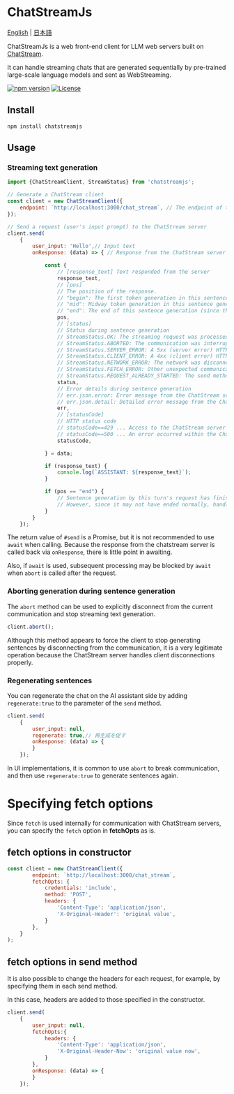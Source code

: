 # ChatStreamJs

[English](https://github.com/riversun/ChatStreamJs/blob/main/README.md) | [&#26085;&#26412;&#35486;](https://github.com/riversun/ChatStreamJs/blob/main/README_ja.md)


ChatStreamJs is a web front-end client for LLM web servers built on [ChatStream](https://pypi.org/project/chatstream/).

It can handle streaming chats that are generated sequentially by pre-trained large-scale language models and sent as WebStreaming.

[![npm version](https://badge.fury.io/js/chatstreamjs.svg)](https://badge.fury.io/js/chatstreamjs)
[![License](https://img.shields.io/badge/License-Apache%202.0-blue.svg)](https://opensource.org/licenses/Apache-2.0)


## Install

````
npm install chatstreamjs
````

## Usage

### Streaming text generation

```js
import {ChatStreamClient, StreamStatus} from 'chatstreamjs';

// Generate a ChatStream client
const client = new ChatStreamClient({
    endpoint: `http://localhost:3000/chat_stream`, // The endpoint of the ChatStream server
});

// Send a request (user's input prompt) to the ChatStream server
client.send(
    {
        user_input: 'Hello',// Input text
        onResponse: (data) => { // Response from the ChatStream server (called repeatedly for each token generation)

            const {
                // [response_text] Text responded from the server
                response_text,
                // [pos]
                // The position of the response.
                // "begin": The first token generation in this sentence generation
                // "mid": Midway token generation in this sentence generation
                // "end": The end of this sentence generation (since this is a notice of completion, response_text is null)
                pos,
                // [status]
                // Status during sentence generation
                // StreamStatus.OK: The streaming request was processed successfully
                // StreamStatus.ABORTED: The communication was interrupted (by calling the abort method oneself)
                // StreamStatus.SERVER_ERROR: A 5xx (server error) HTTP status code was returned from the server
                // StreamStatus.CLIENT_ERROR: A 4xx (client error) HTTP status code was returned from the server
                // StreamStatus.NETWORK_ERROR: The network was disconnected during communication
                // StreamStatus.FETCH_ERROR: Other unexpected communication errors
                // StreamStatus.REQUEST_ALREADY_STARTED: The send method was called again during the streaming request
                status,
                // Error details during sentence generation
                // err.json.error: Error message from the ChatStream server
                // err.json.detail: Detailed error message from the ChatStream server
                err,
                // [statusCode]
                // HTTP status code
                // statusCode==429 ... Access to the ChatStream server was concentrated and the request could not be handled. It is set at the same time as StreamStatus.CLIENT_ERROR
                // statusCode==500 ... An error occurred within the ChatStream server. It is set at the same time as StreamStatus.SERVER_ERROR
                statusCode,

            } = data;

            if (response_text) {
                console.log(`ASSISTANT: ${response_text}`);
            }

            if (pos == "end") {
                // Sentence generation by this turn's request has finished
                // However, since it may not have ended normally, handle the status
            }
        }
    });

```

The return value of `#send` is a Promise,
but it is not recommended to use `await` when calling.
Because the response from the chatstream server is called back via `onResponse`,
there is little point in awaiting.

Also, if `await` is used, subsequent processing may be blocked by `await`
when `abort` is called after the request.

### Aborting generation during sentence generation

The `abort` method can be used to explicitly disconnect
from the current communication and stop streaming text generation.

```js
client.abort();
```

Although this method appears to force the client to stop generating sentences by disconnecting from the communication, it is a very legitimate operation because the ChatStream server handles client disconnections properly.

### Regenerating sentences

You can regenerate the chat on the AI assistant side by adding `regenerate:true` to the parameter of the `send` method.

```js
client.send(
    {
        user_input: null,
        regenerate: true,// 再生成を促す
        onResponse: (data) => {
        }
    });
```

In UI implementations, it is common to use `abort` to break communication,
and then use `regenerate:true` to generate sentences again.

# Specifying fetch options

Since `fetch` is used internally for communication with ChatStream servers, you can specify the `fetch` option in **fetchOpts** as is.

## fetch options in constructor

```js
const client = new ChatStreamClient({
        endpoint: `http://localhost:3000/chat_stream`,
        fetchOpts: {
            credentials: 'include',
            method: 'POST',
            headers: {
                'Content-Type': 'application/json',
                'X-Original-Header': 'original value',
            }
        },
    }
);
```

## fetch options in send method

It is also possible to change the headers for each request,
for example, by specifying them in each send method.

In this case, headers are added to those specified in the constructor.

```js
client.send(
    {
        user_input: null,
        fetchOpts:{
            headers: {
                'Content-Type': 'application/json',
                'X-Original-Header-Now': 'original value now',
            }
        },
        onResponse: (data) => {
        }
    });
```
